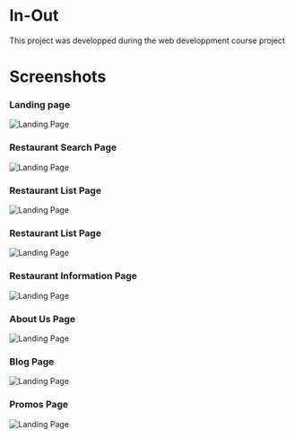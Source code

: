 # In-Out
This project was developped during the web developpment course project
# Screenshots
### Landing page
<img src="screenshots/Landing Page.png" alt="Landing Page">

### Restaurant Search Page
<img src="screenshots/Restaurant Search Page.png" alt="Landing Page">

### Restaurant List Page
<img src="screenshots/Restaurant List Page.png" alt="Landing Page">

### Restaurant List Page
<img src="screenshots/Restaurant List Page 2.png" alt="Landing Page">

### Restaurant Information Page
<img src="screenshots/Restaurant Information Page.png" alt="Landing Page">

### About Us Page
<img src="screenshots/About Us Page.png" alt="Landing Page">

### Blog Page
<img src="screenshots/Blog Page.png" alt="Landing Page">

### Promos Page
<img src="screenshots/Promos Page.png" alt="Landing Page">
